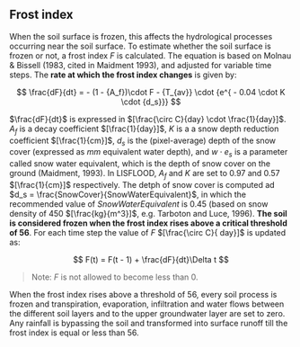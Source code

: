 ## Frost index

When the soil surface is frozen, this affects the hydrological processes occurring near the soil surface. To estimate whether the soil surface is frozen or not, a frost index *F* is calculated. The equation is based on
Molnau & Bissell (1983, cited in Maidment 1993), and adjusted for variable time steps. The **rate at which the frost index changes** is given by:

$$
\frac{dF}{dt} = - (1 - {A_f})\cdot F - {T_{av}} \cdot {e^{ - 0.04 \cdot K \cdot {d_s}}}
$$

$\frac{dF}{dt}$ is expressed in $[\frac{\circ C}{day} \cdot \frac{1}{day}]$.  $A_f$ is a decay coefficient $[\frac{1}{day}]$, $K$ is a a snow depth reduction coefficient $[\frac{1}{cm}]$, $d_s$ is the (pixel-average) depth of the snow cover (expressed as $mm$ equivalent water depth), and $w \cdot e_s$ is a parameter called snow water equivalent, which is the depth of snow cover on the ground (Maidment, 1993). In LISFLOOD, $A_f$ and $K$ are set to 0.97 and 0.57 $[\frac{1}{cm}]$ respectively. The detph of snow cover is computed ad $d_s = \frac{SnowCover}{SnowWaterEquivalent}$, in which the recommended value of $SnowWaterEquivalent$ is 0.45 (based on snow density of 450 $[\frac{kg}{m^3}]$, e.g. Tarboton and Luce, 1996).
**The soil is considered frozen when the frost index rises above a critical threshold of 56**. For each time step the value of $F$ $[\frac{\circ C}{ day}]$ is updated as:

$$
F(t) = F(t - 1) + \frac{dF}{dt}\Delta t
$$

>  Note: $F$ is not allowed to become less than 0.

When the frost index rises above a threshold of 56, every soil process is frozen and transpiration, evaporation, infiltration and water flows between the different soil layers and to the upper groundwater layer are set to zero.
Any rainfall is bypassing the soil and transformed into surface runoff till the frost index is equal or less than 56.
